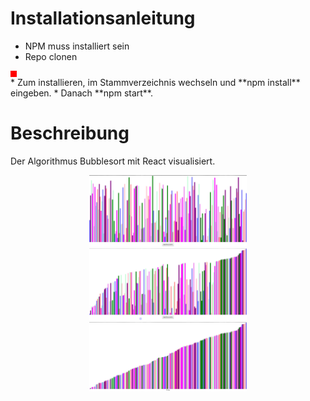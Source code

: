 # Installationsanleitung

* NPM muss installiert sein
* Repo clonen 
<div style="background-color: red; height: 10px; width: 10px;"></div>
* Zum installieren, im Stammverzeichnis wechseln und **npm install** eingeben.
* Danach **npm start**.

# Beschreibung
Der Algorithmus Bubblesort mit React visualisiert.

<center><img src="assets\images\overview1.jpg" height="50%" width="50%" ></center> 
<center><img src="assets\images\overview2.jpg" height="50%" width="50%" ></center> 
<center><img src="assets\images\overview3.jpg" height="50%" width="50%" ></center> 
